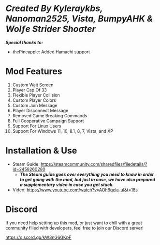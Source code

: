 # ***Created By Kyleraykbs, Nanoman2525, Vista, BumpyAHK & Wolƒe Strider Shoσter***
***Special thanks to:***
 - thePineapple: Added Hamachi support

# Mod Features
1. Custom Wait Screen
2. Player Cap Of 33
3. Flexible Player Collision
4. Custom Player Colors
5. Custom Join Message
6. Player Disconnect Message
7. Removed Game Breaking Commands
8. Full Cooperative Campaign Support
9. Support For Linux Users
10. Support For Windows 11, 10, 8.1, 8, 7, Vista, and XP

# Installation & Use

- Steam Guide: https://steamcommunity.com/sharedfiles/filedetails/?id=2458260280
  - ***The Steam guide goes over everything you need to know in order to get going with the mod, but just in case, we have also prepared a supplementary video in case you get stuck.***
- Video: https://www.youtube.com/watch?v=AOh6qela-uI&t=18s

# Discord

If you need help setting up this mod, or just want to chill with a great community filled with developers, feel free to join our Discord server!

https://discord.gg/kW3nG6GKpF
